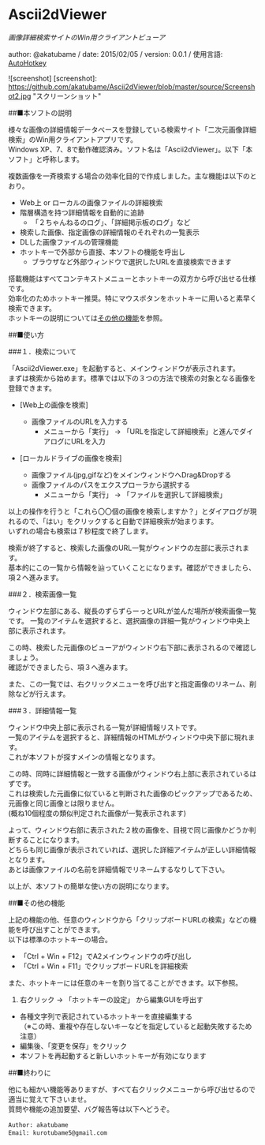 # Ascii2dViewer
*画像詳細検索サイトのWin用クライアントビューア*

author: @akatubame
/ date: 2015/02/05
/ version: 0.0.1
/ 使用言語: [AutoHotkey](http://ahkwiki.net/Top)

![screenshot]
[screenshot]: https://github.com/akatubame/Ascii2dViewer/blob/master/source/Screenshot2.jpg "スクリーンショット"

##■本ソフトの説明

様々な画像の詳細情報データベースを登録している検索サイト「二次元画像詳細検索」のWin用クライアントアプリです。  
Windows XP、7、8で動作確認済み。ソフト名は「Ascii2dViewer」。以下「本ソフト」と呼称します。

複数画像を一斉検索する場合の効率化目的で作成しました。主な機能は以下のとおり。

- Web上 or ローカルの画像ファイルの詳細検索
- 階層構造を持つ詳細情報を自動的に追跡
    - 「２ちゃんねるのログ」、「詳細掲示板のログ」など
- 検索した画像、指定画像の詳細情報のそれぞれの一覧表示
- DLした画像ファイルの管理機能
- ホットキーで外部から直接、本ソフトの機能を呼出し
    - ブラウザなど外部ウィンドウで選択したURLを直接検索できます

搭載機能はすべてコンテキストメニューとホットキーの双方から呼び出せる仕様です。  
効率化のためホットキー推奨。特にマウスボタンをホットキーに用いると素早く検索できます。  
ホットキーの説明については[その他の機能](#other)を参照。

##■使い方

###１．検索について

「Ascii2dViewer.exe」を起動すると、メインウィンドウが表示されます。  
まずは検索から始めます。標準では以下の３つの方法で検索の対象となる画像を登録できます。

- [Web上の画像を検索]  
    - 画像ファイルのURLを入力する
        - メニューから「実行」 → 「URLを指定して詳細検索」と進んでダイアログにURLを入力

- [ローカルドライブの画像を検索]  
    - 画像ファイル(jpg,gifなど)をメインウィンドウへDrag&Dropする  
    - 画像ファイルのパスをエクスプローラから選択する
        - メニューから「実行」 → 「ファイルを選択して詳細検索」
	
以上の操作を行うと「これら〇〇個の画像を検索しますか？」とダイアログが現れるので、「はい」をクリックすると自動で詳細検索が始まります。  
いずれの場合も検索は７秒程度で終了します。  

検索が終了すると、検索した画像のURL一覧がウィンドウの左部に表示されます。  
基本的にこの一覧から情報を辿っていくことになります。確認ができましたら、項２へ進みます。

###２．検索画像一覧

ウィンドウ左部にある、縦長のずらずらーっとURLが並んだ場所が検索画像一覧です。
一覧のアイテムを選択すると、選択画像の詳細一覧がウィンドウ中央上部に表示されます。  

この時、検索した元画像のビューアがウィンドウ右下部に表示されるので確認しましょう。  
確認ができましたら、項３へ進みます。

また、この一覧では、右クリックメニューを呼び出すと指定画像のリネーム、削除などが行えます。

###３．詳細情報一覧

ウィンドウ中央上部に表示される一覧が詳細情報リストです。  
一覧のアイテムを選択すると、詳細情報のHTMLがウィンドウ中央下部に現れます。  
これが本ソフトが探すメインの情報となります。  

この時、同時に詳細情報と一致する画像がウィンドウ右上部に表示されているはずです。  
これは検索した元画像に似ていると判断された画像のピックアップであるため、元画像と同じ画像とは限りません。  
(概ね10個程度の類似判定された画像が一覧表示されます)  

よって、ウィンドウ右部に表示された２枚の画像を、目視で同じ画像かどうか判断することになります。  
どちらも同じ画像が表示されていれば、選択した詳細アイテムが正しい詳細情報となります。  
あとは画像ファイルの名前を詳細情報でリネームするなりして下さい。

以上が、本ソフトの簡単な使い方の説明になります。


##■その他の機能
<a name ="other">

上記の機能の他、任意のウィンドウから「クリップボードURLの検索」などの機能を呼び出すことができます。  
以下は標準のホットキーの場合。

- 「Ctrl + Win + F12」でA2メインウィンドウの呼び出し
- 「Ctrl + Win + F11」でクリップボードURLを詳細検索

また、ホットキーには任意のキーを割り当てることができます。以下参照。

1. 右クリック → 「ホットキーの設定」 から編集GUIを呼出す
* 各種文字列で表記されているホットキーを直接編集する  
	（※この時、重複や存在しないキーなどを指定していると起動失敗するため注意）
* 編集後、「変更を保存」をクリック
* 本ソフトを再起動すると新しいホットキーが有効になります

##■終わりに  

他にも細かい機能等ありますが、すべて右クリックメニューから呼び出せるので適当に覚えて下さいませ。  
質問や機能の追加要望、バグ報告等は以下へどうぞ。

	Author: akatubame  
	Email: kurotubame5@gmail.com
